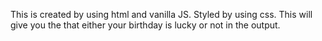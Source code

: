This is created by using html and vanilla JS. Styled by using css. This will give you the that either your birthday is lucky or not in the output.